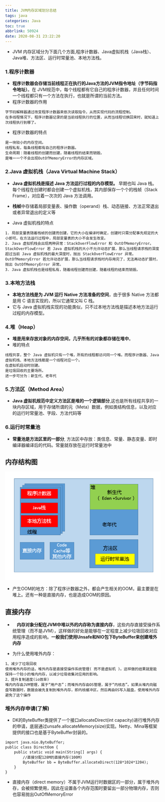 ```yaml
---
title: JVM内存区域划分总结
tags: java
categories: Java
toc: true
abbrlink: 50924
date: 2020-08-31 23:22:20
---
```


- JVM 内存区域分为下面几个方面,程序计数器、Java虚拟机栈（Java栈）、Java堆、方法区、运行时常量池、本地方法栈。

### 1.程序计数器
- **程序计数器会存储当前线程正在执行的Java方法的JVM指令地址（字节码指令地址）**。在 JVM规范中，每个线程都有它自己的程序计数器，并且任何时间一个线程都只有一个方法在执行，也就是所谓的当前方法。
- 程序计数器的作用

```
字节码解释器通过改变程序计数器来依次读取指令，从而实现代码的流程控制。
在多线程情况下，程序计数器记录的是当前线程执行的位置，从而当线程切换回来时，就知道上次线程执行到哪了。
```

- 程序计数器的特点

```
是一块较小的内存空间。
线程私有，每条线程都有自己的程序计数器。
生命周期：随着线程的创建而创建，随着线程的结束而销毁。
是唯一一个不会出现OutOfMemoryError的内存区域。
```

### 2.Java 虚拟机栈（Java Virtual Machine Stack）
- **Java 虚拟机栈是描述 Java 方法运行过程的内存模型。** 早期也叫 Java 栈。每个线程在创建时都会创建一个虚拟机栈，其内部保存一个个的栈帧（Stack Frame），对应着一次次的 Java 方法调用。
- **栈帧**中存储着局部变量表、操作数（operand）栈、动态链接、方法正常退出或者异常退出的定义等

- Java 虚拟机栈的特点

```
1. 局部变量表随着栈帧的创建而创建，它的大小在编译时确定，创建时只需分配事先规定的大小即可。在方法运行过程中，局部变量表的大小不会发生改变。
2. Java 虚拟机栈会出现两种异常：StackOverFlowError 和 OutOfMemoryError。
StackOverFlowError 若 Java 虚拟机栈的大小不允许动态扩展，那么当线程请求栈的深度超过当前 Java 虚拟机栈的最大深度时，抛出 StackOverFlowError 异常。
OutOfMemoryError 若允许动态扩展，那么当线程请求栈时内存用完了，无法再动态扩展时，抛出 OutOfMemoryError 异常。
3. Java 虚拟机栈也是线程私有，随着线程创建而创建，随着线程的结束而销毁。
```
### 3.本地方法栈
- **本地方法栈是为 JVM 运行 Native 方法准备的空间**，由于很多 Native 方法都是用 C 语言实现的，所以它通常又叫 C 栈。
- 它与 Java 虚拟机栈实现的功能类似，只不过本地方法栈是描述本地方法运行过程的内存模型。


### 4.堆（Heap）
- **堆是用来存放对象的内存空间，几乎所有的对象都存储在堆中**。
- 堆的特点

```
线程共享，整个 Java 虚拟机只有一个堆，所有的线程都访问同一个堆。而程序计数器、Java 虚拟机栈、本地方法栈都是一个线程对应一个。
在虚拟机启动时创建。
是垃圾回收的主要场所。
进一步可分为：新生代、老年代
```

### 5.方法区（Method Area）
- **Java 虚拟机规范中定义方法区是堆的一个逻辑部分**,这也是所有线程共享的一块内存区域，用于存储所谓的元（Meta）数据，例如类结构信息，以及对应的运行时常量池、字段、方法代码等


### 6.运行时常量池
- **常量池是方法区里的一部分**, 方法区中存放：类信息、常量、静态变量、即时编译器编译后的代码。常量就存放在运行时常量池中


## 内存结构图

![](https://raw.githubusercontent.com/zhulg/allpic/master/memory.png)

- 产生OOM的地方：除了程序计数器之外，都会产生相关的OOM，最主要是在堆上。还有一种是直接内存，也是造成OOM的原因。


## 直接内存
-  **内存对象分配在JVM中堆以外的内存称为直接内存**，这些内存直接受操作系统管理（而不是JVM），这样做的好处是能够在一定程度上减少垃圾回收对应用程序造成的影响。**一般我们使用Unsafe和NIO包下ByteBuffer来创建堆外内存**

- 为什么使用堆外内存：

```
1、减少了垃圾回收
使用堆外内存的话，堆外内存是直接受操作系统管理( 而不是虚拟机 )。这样做的结果就是能保持一个较小的堆内内存，以减少垃圾收集对应用的影响。
2、提升复制速度(io效率)
堆内内存由JVM管理，属于“用户态”；而堆外内存由OS管理，属于“内核态”。如果从堆内向磁盘写数据时，数据会被先复制到堆外内存，即内核缓冲区，然后再由OS写入磁盘，使用堆外内存避免了这个操作
```

### 堆外内存申请(了解)
-  DK的ByteBuffer类提供了一个接口allocateDirect(int capacity)进行堆外内存的申请，底层通过unsafe.allocateMemory(size)实现。Netty、Mina等框架提供的接口也是基于ByteBuffer封装的。

```
import java.nio.ByteBuffer;
public class DirectOom {    
    public static void main(String[] args) {        
        //直接分配128M的直接内存(100M)        
        ByteBuffer bb = ByteBuffer.allocateDirect(128*1024*1204);    
    }
}

```

- 直接内存（direct memory）不属于JVM运行时数据区的一部分，属于堆外内存，会被频繁使用，因此在设置各个内存范围时要留出一部分物理内存，否则也容易抛出OutOfMemoryError

